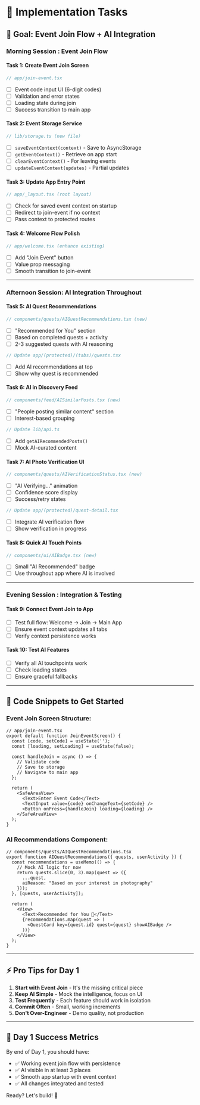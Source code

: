 # 📅 Implementation Tasks

## **🎯 Goal: Event Join Flow + AI Integration**

### **Morning Session : Event Join Flow**

#### **Task 1: Create Event Join Screen** 
```typescript
// app/join-event.tsx
```
- [ ] Event code input UI (6-digit codes)
- [ ] Validation and error states
- [ ] Loading state during join
- [ ] Success transition to main app

#### **Task 2: Event Storage Service** 
```typescript
// lib/storage.ts (new file)
```
- [ ] `saveEventContext(context)` - Save to AsyncStorage
- [ ] `getEventContext()` - Retrieve on app start
- [ ] `clearEventContext()` - For leaving events
- [ ] `updateEventContext(updates)` - Partial updates

#### **Task 3: Update App Entry Point** 
```typescript
// app/_layout.tsx (root layout)
```
- [ ] Check for saved event context on startup
- [ ] Redirect to join-event if no context
- [ ] Pass context to protected routes

#### **Task 4: Welcome Flow Polish** 
```typescript
// app/welcome.tsx (enhance existing)
```
- [ ] Add "Join Event" button
- [ ] Value prop messaging
- [ ] Smooth transition to join-event

---

### **Afternoon Session: AI Integration Throughout**

#### **Task 5: AI Quest Recommendations** 
```typescript
// components/quests/AIQuestRecommendations.tsx (new)
```
- [ ] "Recommended for You" section
- [ ] Based on completed quests + activity
- [ ] 2-3 suggested quests with AI reasoning

```typescript
// Update app/(protected)/(tabs)/quests.tsx
```
- [ ] Add AI recommendations at top
- [ ] Show why quest is recommended

#### **Task 6: AI in Discovery Feed** 
```typescript
// components/feed/AISimilarPosts.tsx (new)
```
- [ ] "People posting similar content" section
- [ ] Interest-based grouping

```typescript
// Update lib/api.ts
```
- [ ] Add `getAIRecommendedPosts()`
- [ ] Mock AI-curated content

#### **Task 7: AI Photo Verification UI**
```typescript
// components/quests/AIVerificationStatus.tsx (new)
```
- [ ] "AI Verifying..." animation
- [ ] Confidence score display
- [ ] Success/retry states

```typescript
// Update app/(protected)/quest-detail.tsx
```
- [ ] Integrate AI verification flow
- [ ] Show verification in progress

#### **Task 8: Quick AI Touch Points** 
```typescript
// components/ui/AIBadge.tsx (new)
```
- [ ] Small "AI Recommended" badge
- [ ] Use throughout app where AI is involved

---

### **Evening Session : Integration & Testing**

#### **Task 9: Connect Event Join to App** 
- [ ] Test full flow: Welcome → Join → Main App
- [ ] Ensure event context updates all tabs
- [ ] Verify context persistence works

#### **Task 10: Test AI Features** 
- [ ] Verify all AI touchpoints work
- [ ] Check loading states
- [ ] Ensure graceful fallbacks

---

## **📝 Code Snippets to Get Started**

### **Event Join Screen Structure:**
```tsx
// app/join-event.tsx
export default function JoinEventScreen() {
  const [code, setCode] = useState('');
  const [loading, setLoading] = useState(false);
  
  const handleJoin = async () => {
    // Validate code
    // Save to storage
    // Navigate to main app
  };
  
  return (
    <SafeAreaView>
      <Text>Enter Event Code</Text>
      <TextInput value={code} onChangeText={setCode} />
      <Button onPress={handleJoin} loading={loading} />
    </SafeAreaView>
  );
}
```

### **AI Recommendations Component:**
```tsx
// components/quests/AIQuestRecommendations.tsx
export function AIQuestRecommendations({ quests, userActivity }) {
  const recommendations = useMemo(() => {
    // Mock AI logic for now
    return quests.slice(0, 3).map(quest => ({
      ...quest,
      aiReason: "Based on your interest in photography"
    }));
  }, [quests, userActivity]);
  
  return (
    <View>
      <Text>Recommended for You 🤖</Text>
      {recommendations.map(quest => (
        <QuestCard key={quest.id} quest={quest} showAIBadge />
      ))}
    </View>
  );
}
```

---

## **⚡ Pro Tips for Day 1**

1. **Start with Event Join** - It's the missing critical piece
2. **Keep AI Simple** - Mock the intelligence, focus on UI
3. **Test Frequently** - Each feature should work in isolation
4. **Commit Often** - Small, working increments
5. **Don't Over-Engineer** - Demo quality, not production

---

## **🎯 Day 1 Success Metrics**

By end of Day 1, you should have:
- ✅ Working event join flow with persistence
- ✅ AI visible in at least 3 places
- ✅ Smooth app startup with event context
- ✅ All changes integrated and tested

Ready? Let's build! 🚀 